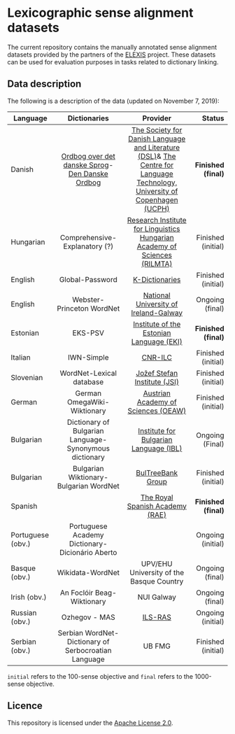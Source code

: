 # Lexicographic sense alignment datasets

The current repository contains the manually annotated sense alignment datasets provided by the partners of the [ELEXIS](https://elex.is/) project. These datasets can be used for evaluation purposes in tasks related to dictionary linking. 


## Data description

The following is a description of the data (updated on November 7, 2019): 

| Language        | Dictionaries     | Provider | Status |
| ------- |:-------:| :-----: | -----: |
| Danish      | [Ordbog over det danske Sprog](https://ordnet.dk/ods)-[Den Danske Ordbog](https://ordnet.dk/ddo) | [The Society for Danish Language and Literature (DSL)](https://dsl.dk/)& [The Centre for Language Technology, University of Copenhagen (UCPH)](https://cst.ku.dk)| **Finished (final)** |
| Hungarian | Comprehensive-Explanatory (?) |  [Research Institute for Linguistics Hungarian Academy of Sciences (RILMTA)](http://www.nytud.hu/eng/) | Finished (initial) |
| English | Global-Password |  [K-Dictionaries](https://www.lexicala.com/) | Finished (initial) |
| English | Webster-Princeton WordNet | [National University of Ireland-Galway](http://www.nuigalway.ie/)| Ongoing (final) |
|Estonian| EKS-PSV | [Institute of the Estonian Language (EKI)](https://www.eki.ee)| **Finished (final)**|
|Italian| IWN-Simple | [CNR-ILC](http://www.ilc.cnr.it/)| Finished (initial)|
|Slovenian| WordNet-Lexical database | [Jožef Stefan Institute (JSI)](www.ijs.si)| Finished (initial)|
|German | German OmegaWiki-Wiktionary | [Austrian Academy of Sciences (OEAW)](https://www.oeaw.ac.at/en/austrian-academy-of-sciences/)| Finished (initial)|
|Bulgarian |Dictionary of Bulgarian Language-Synonymous dictionary| [Institute for Bulgarian Language (IBL)](http://ibl.bas.bg/en/)| Ongoing (Final)|
|Bulgarian |Bulgarian Wiktionary-Bulgarian WordNet | [BulTreeBank Group](http://bultreebank.org/bg/) | Finished (initial)|
|Spanish | | [The Royal Spanish Academy (RAE)](http://www.rae.es)| **Finished (final)** |
|Portuguese (obv.)| Portuguese Academy Dictionary-Dicionário Aberto ||Ongoing (initial) |
|Basque (obv.)|Wikidata-WordNet| UPV/EHU University of the Basque Country | Ongoing (final)|
|Irish (obv.)| An Foclóir Beag-Wiktionary | NUI Galway | Ongoing (final)|
|Russian (obv.)| Ozhegov - MAS | [ILS-RAS](https://elex.is/portfolio-item/ils-ras/) | Ongoing (initial)|
| Serbian (obv.) | Serbian WordNet-Dictionary of Serbocroatian Language | UB FMG | Finished (initial)|

`initial` refers to the 100-sense objective and `final` refers to the 1000-sense objective. 

## Licence

This repository is licensed under the [Apache License 2.0](https://raw.githubusercontent.com/elexis-eu/Sense-alignment-datasets/master/LICENSE).


